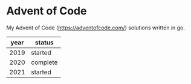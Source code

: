 # Advent of Code

My Advent of Code (<https://adventofcode.com/>) solutions written in go.  

year | status
--- | ---
2019 | started 
2020 | complete 
2021 | started 

